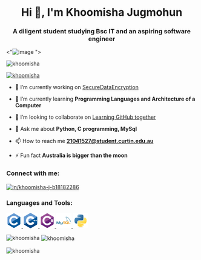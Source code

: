 <h1 align="center">Hi 👋, I'm Khoomisha Jugmohun</h1>
<h3 align="center">A diligent student studying Bsc IT and an aspiring software engineer </h3>

<"![image](https://github.com/Khoomisha/Khoomisha/assets/104551525/70a8b72a-9b30-4ea7-94fd-3ae82cebdf81)
">

<p align="left"> <img src="https://komarev.com/ghpvc/?username=khoomisha&label=Profile%20views&color=0e75b6&style=flat" alt="khoomisha" /> </p>

<p align="left"> <a href="https://github.com/ryo-ma/github-profile-trophy"><img src="https://github-profile-trophy.vercel.app/?username=khoomisha" alt="khoomisha" /></a> </p>

- 🔭 I’m currently working on [SecureDataEncryption](https://github.com/Khoomisha/SecureDataEncryption)

- 🌱 I’m currently learning **Programming Languages and Architecture of a Computer**

- 👯 I’m looking to collaborate on [Learning GitHub together](https://github.com/Khoomisha/skills-introduction-to-github)

- 💬 Ask me about **Python, C programming, MySql**

- 📫 How to reach me **21041527@student.curtin.edu.au**

- ⚡ Fun fact **Australia is bigger than the moon**

<h3 align="left">Connect with me:</h3>
<p align="left">
<a href="https://linkedin.com/in/in/khoomisha-j-b18182286" target="blank"><img align="center" src="https://raw.githubusercontent.com/rahuldkjain/github-profile-readme-generator/master/src/images/icons/Social/linked-in-alt.svg" alt="in/khoomisha-j-b18182286" height="30" width="40" /></a>
</p>

<h3 align="left">Languages and Tools:</h3>
<p align="left"> <a href="https://www.cprogramming.com/" target="_blank" rel="noreferrer"> <img src="https://raw.githubusercontent.com/devicons/devicon/master/icons/c/c-original.svg" alt="c" width="40" height="40"/> </a> <a href="https://www.w3schools.com/cpp/" target="_blank" rel="noreferrer"> <img src="https://raw.githubusercontent.com/devicons/devicon/master/icons/cplusplus/cplusplus-original.svg" alt="cplusplus" width="40" height="40"/> </a> <a href="https://www.w3schools.com/cs/" target="_blank" rel="noreferrer"> <img src="https://raw.githubusercontent.com/devicons/devicon/master/icons/csharp/csharp-original.svg" alt="csharp" width="40" height="40"/> </a> <a href="https://www.mysql.com/" target="_blank" rel="noreferrer"> <img src="https://raw.githubusercontent.com/devicons/devicon/master/icons/mysql/mysql-original-wordmark.svg" alt="mysql" width="40" height="40"/> </a> <a href="https://www.python.org" target="_blank" rel="noreferrer"> <img src="https://raw.githubusercontent.com/devicons/devicon/master/icons/python/python-original.svg" alt="python" width="40" height="40"/> </a> </p>

<p><img align="left" src="https://github-readme-stats.vercel.app/api/top-langs?username=khoomisha&show_icons=true&locale=en&layout=compact" alt="khoomisha" /></p>

<p>&nbsp;<img align="center" src="https://github-readme-stats.vercel.app/api?username=khoomisha&show_icons=true&locale=en" alt="khoomisha" /></p>

<p><img align="center" src="https://github-readme-streak-stats.herokuapp.com/?user=khoomisha&" alt="khoomisha" /></p>

